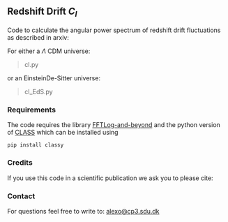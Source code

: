 ## Redshift Drift $C_l$

Code to calculate the angular power spectrum of redshift drift fluctuations as described in arxiv: 

For either a $\Lambda$ CDM universe:

> cl.py

or an EinsteinDe-Sitter universe:

> cl_EdS.py 

### Requirements

The code requires the library [FFTLog-and-beyond](https://github.com/xfangcosmo/FFTLog-and-beyond)
and the python version of [CLASS](http://class-code.net/) which can be installed using

	pip install classy

### Credits 

If you use this code in a scientific publication we ask you to please cite: 

### Contact

For questions feel free to write to: alexo@cp3.sdu.dk
 
  
